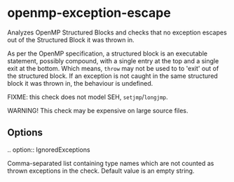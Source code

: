 openmp-exception-escape
=======================

Analyzes OpenMP Structured Blocks and checks that no exception escapes
out of the Structured Block it was thrown in.

As per the OpenMP specification, a structured block is an executable
statement, possibly compound, with a single entry at the top and a
single exit at the bottom. Which means, `throw` may not be used to to
'exit' out of the structured block. If an exception is not caught in the
same structured block it was thrown in, the behaviour is undefined.

FIXME: this check does not model SEH, `setjmp`/`longjmp`.

WARNING! This check may be expensive on large source files.

Options
-------

.. option:: IgnoredExceptions

Comma-separated list containing type names which are not counted as
thrown exceptions in the check. Default value is an empty string.
